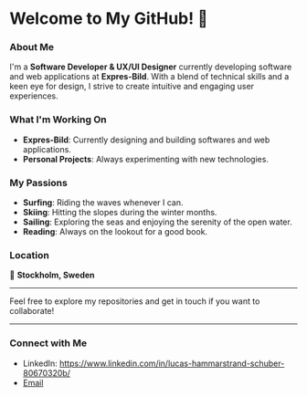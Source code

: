 # Welcome to My GitHub! 👋

### About Me

I'm a **Software Developer & UX/UI Designer** currently developing software and web applications at **Expres-Bild**. With a blend of technical skills and a keen eye for design, I strive to create intuitive and engaging user experiences.

### What I'm Working On

- **Expres-Bild**: Currently designing and building softwares and web applications.
- **Personal Projects**: Always experimenting with new technologies.

### My Passions

- **Surfing**: Riding the waves whenever I can.
- **Skiing**: Hitting the slopes during the winter months.
- **Sailing**: Exploring the seas and enjoying the serenity of the open water.
- **Reading**: Always on the lookout for a good book.

### Location

📍 **Stockholm, Sweden**

---

Feel free to explore my repositories and get in touch if you want to collaborate!

---

### Connect with Me

- LinkedIn: https://www.linkedin.com/in/lucas-hammarstrand-schuber-80670320b/
- [Email](mailto:lucas.hammarstrand@hotmail.com)






